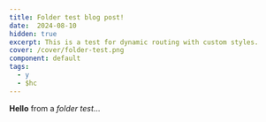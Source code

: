 ```yaml
---
title: Folder test blog post!
date:  2024-08-10
hidden: true
excerpt: This is a test for dynamic routing with custom styles.
cover: /cover/folder-test.png
component: default
tags:
  - y
  - $hc
---
```


<!-- markdownlint-disable MD033 -->

<script>
  import CodeBlock from '$components/basic/CodeBlock.svelte'
  import Image from '$components/basic/Image.svelte'
  import GradientBg from '$components/GradientBg.svelte';
</script>

<GradientBg
  href="@images/kitline.gif"
  light="rgba(0,0,0,0)"
  dark="rgba(0,0,0,0)"
/>

**Hello** from a *folder test*...

<Image href="@images/space-bg.gif" />
